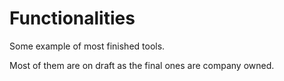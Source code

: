 # Functionalities
Some example of most finished tools.

Most of them are on draft as the final ones are company owned.
